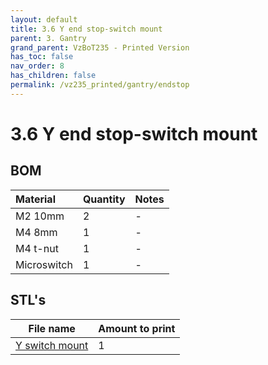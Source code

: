 ```yaml
---
layout: default
title: 3.6 Y end stop-switch mount
parent: 3. Gantry
grand_parent: VzBoT235 - Printed Version
has_toc: false
nav_order: 8
has_children: false
permalink: /vz235_printed/gantry/endstop
---
```


# 3.6 Y end stop-switch mount

## BOM

| Material        | Quantity          | Notes |
|:-------------|:------------------|:------|
| M2 10mm          | 2 | -  |
| M4 8mm | 1 | - |
| M4 t-nut | 1 | - |
| Microswitch | 1 | - |

## STL's

| File name | Amount to print |
|-----------|-----------------|
| <a href="https://github.com/VzBoT3D/VzBoT-Vz235/blob/main/Assemblies%20%26%20STL/Frame/Frame%20brace.stl" target="_blank">Y switch mount</a> | 1 |